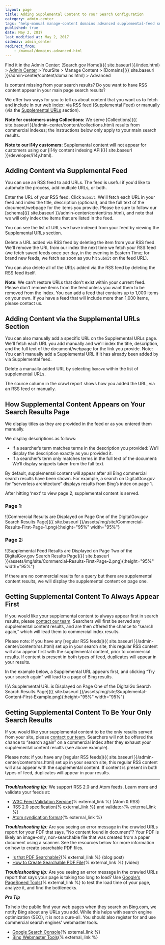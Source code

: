 ```yaml
---
layout: page
title: Adding Supplemental Content to Your Search Configuration
category: admin-center
tags: "help-manual manage-content domains advanced supplemental-feed supplemental-urls"
published: true
date: May 2, 2017
last_modified_at: May 2, 2017
sidenav: admin_center
redirect_from:
    - /manual/domains-advanced.html
---
```


Find it in the Admin Center: [Search.gov Home]({{ site.baseurl }}/index.html) > [Admin Center](https://search.usa.gov/sites/) > YourSite > Manage Content > [Domains]({{ site.baseurl }}/admin-center/content/domains.html) > Advanced

Is content missing from your search results? Do you want to have RSS content appear in your main page search results?

We offer two ways for you to tell us about content that you want us to fetch and include in our web index: via RSS feed (Supplemental Feed) or manually (via the [Supplemental URLs](#supplemental-urls) section).

**Note for customers using Collections:** We serve [Collections]({{ site.baseurl }}/admin-center/content/collections.html) results from commercial indexes; the instructions below only apply to your main search results.

**Note to our i14y customers:** Supplemental content will not appear for customers using our [i14y content indexing API]({{ site.baseurl }}/developer/i14y.html).

## Adding Content via Supplemental Feed

You can use an RSS feed to add URLs. The feed is useful if you'd like to automate the process, add multiple URLs, or both.

Enter the URL of your RSS feed. Click `Submit`. We'll fetch each URL in your feed and index the title, description (optional), and the full text of the document/webpage for the items you provide. Please be sure to follow our [schema]({{ site.baseurl }}/admin-center/content/rss.html), and note that we will only index the items that are listed in the feed. 

You can see the list of URLs we have indexed from your feed by viewing the Supplemental URLs section.

Delete a URL added via RSS feed by deleting the item from your RSS feed. We'll remove the URL from our index the next time we fetch your RSS feed (we fetch saved feeds once per day, in the evening in Eastern Time; for brand new feeds, we fetch as soon as you hit `Submit` on the feed URL).

You can also delete all of the URLs added via the RSS feed by deleting the RSS feed itself.

**Note:** We can't restore URLs that don't exist within your current feed. Please don't remove items from the feed unless you want them to be removed from the index. You can add a feed that contains up to 1,000 items on your own. If you have a feed that will include more than 1,000 items, please contact us.

## Adding Content via the Supplemental URLs Section

You can also manually add a specific URL on the Supplemental URLs page. We'll fetch each URL you add manually and we'll index the title, description, and the full text of the document/webpage for the link you provide. Note: You can’t manually add a Supplemental URL if it has already been added by via Supplemental feed.

Delete a manually added URL by selecting `Remove` within the list of supplemental URLs.

The source column in the crawl report shows how you added the URL, via an RSS feed or manually. 

## How Supplemental Content Appears on Your Search Results Page

We display titles as they are provided in the feed or as you entered them manually.

We display descriptions as follows: 

* If a searcher’s term matches terms in the description you provided: We'll display the description exactly as you provided it.
* If a searcher’s term only matches terms in the full text of the document: We’ll display snippets taken from the full text.

By default, supplemental content will appear after all Bing commercial search results have been shown. For example, a search on DigitalGov.gov for “serverless architecture” displays results from Bing’s index on page 1.

After hitting ‘next’ to view page 2, supplemental content is served.

### Page 1:

![Commercial Results are Displayed on Page One of the DigitalGov.gov Search Results Page]({{ site.baseurl }}/assets/img/site/Commercial-Results-First-Page-1.png){:height="95%" width="95%"}

### Page 2: 

![Supplemental Feed Results are Displayed on Page Two of the DigitalGov.gov Search Results Page]({{ site.baseurl }}/assets/img/site/Commercial-Results-First-Page-2.png){:height="95%" width="95%"}

If there are no commercial results for a query but there are supplemental content results, we will display the supplemental content on page one.

## Getting Supplemental Content To Always Appear First

If you would like your supplemental content to always appear first in search results, please [contact our team](mailto:search@suppot.digitalgov.gov). Searchers will first be served any supplemental content results, and are then offered the chance to “search again,” which will lead them to commercial index results. 

Please note: if you have any [regular RSS feeds]({{ site.baseurl }}/admin-center/content/rss.html) set up in your search site, this regular RSS content will also appear first with the supplemental content, prior to commercial results. If content is present in both types of feed, duplicates will appear in your results.

In the example below, a Supplemental URL appears first, and clicking “Try your search again” will lead to a page of Bing results. 

![A Supplemental URL is Displayed on Page One of the DigitalGo Search Search Results Page]({{ site.baseurl }}/assets/img/site/Supplemental-Content-First-Example.png){:height="95%" width="95%"}

## Getting Supplemental Content To Be Your Only Search Results

If you would like your supplemental content to be the only results served from your site, please [contact our team](mailto:search@suppot.digitalgov.gov). Searchers will not be offered the chance to “search again” on a commercial index after they exhaust your supplemental content results (see above example). 

Please note: if you have any [regular RSS feeds]({{ site.baseurl }}/admin-center/content/rss.html) set up in your search site, this regular RSS content will also appear with the supplemental content. If content is present in both types of feed, duplicates will appear in your results.

---

***Troubleshooting tip:*** We support RSS 2.0 and Atom feeds. Learn more and validate your feeds at:

* [W3C Feed Validation Service](https://validator.w3.org/feed/){% external_link %} (Atom & RSS)
* RSS 2.0 [specification](http://www.rssboard.org/rss-specification){% external_link %} and [validator](http://www.rssboard.org/rss-validator/){% external_link %}
* [Atom syndication format](https://atomenabled.org/developers/syndication/){% external_link %}

***Troubleshooting tip:*** Are you seeing an error message in the crawled URLs report for your PDF that says, "No content found in document"? Your PDF is likely an image-only, non-searchable file that was created from a paper document using a scanner. See the resources below for more information on how to create searchable PDF files.

* [Is that PDF Searchable?](https://blogs.adobe.com/acrolaw/2007/02/is_that_pdf_sea/){% external_link %} (blog post)
* [How to Create Searchable PDF File](https://acrobatusers.com/tutorials/how-to-create-a-searchable-pdf-file){% external_link %} (video)

***Troubleshooting tip:*** Are you seeing an error message in the crawled URLs report that says your page is taking too long to load? Use [Google's PageSpeed Tools](https://developers.google.com/speed){% external_link %} to test the load time of your page, analyze it, and find the bottlenecks.

***Pro Tip*** 

To help the public find your web pages when they search on Bing.com, we notify Bing about any URLs you add. While this helps with search engine optimization (SEO), it is not a cure-all. You should also register for and use commercial search engines' webmaster tools.

* [Google Search Console](https://search.google.com/search-console){% external_link %}
* [Bing Webmaster Tools](https://www.bing.com/toolbox/webmaster){% external_link %}